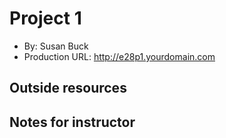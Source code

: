 # Project 1
+ By: Susan Buck
+ Production URL: <http://e28p1.yourdomain.com>

## Outside resources


## Notes for instructor
